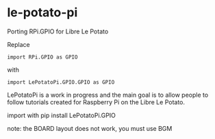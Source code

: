 # le-potato-pi
Porting RPi.GPIO for Libre Le Potato

Replace
```
import RPi.GPIO as GPIO
```

with

```
import LePotatoPi.GPIO.GPIO as GPIO
```

LePotatoPi is a work in progress and the main goal is to allow people to follow tutorials created for Raspberry Pi on the Libre Le Potato.


import with 
pip install LePotatoPi.GPIO

note: the BOARD layout does not work, you must use BGM
